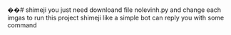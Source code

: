 ��#   s h i m e j i 
you just need downloand file nolevinh.py and change each imgas to run this project
shimeji like a simple bot can reply you with some command
